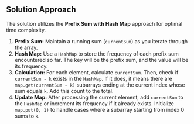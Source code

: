 ## Solution Approach

The solution utilizes the **Prefix Sum with Hash Map** approach for optimal time complexity.

1.  **Prefix Sum:** Maintain a running sum (`currentSum`) as you iterate through the array.
2.  **Hash Map:** Use a `HashMap` to store the frequency of each prefix sum encountered so far. The key will be the prefix sum, and the value will be its frequency.
3.  **Calculation:** For each element, calculate `currentSum`. Then, check if `currentSum - k` exists in the `HashMap`. If it does, it means there are `map.get(currentSum - k)` subarrays ending at the current index whose sum equals `k`. Add this count to the total.
4.  **Update Map:** After processing the current element, add `currentSum` to the `HashMap` or increment its frequency if it already exists. Initialize `map.put(0, 1)` to handle cases where a subarray starting from index 0 sums to `k`.

